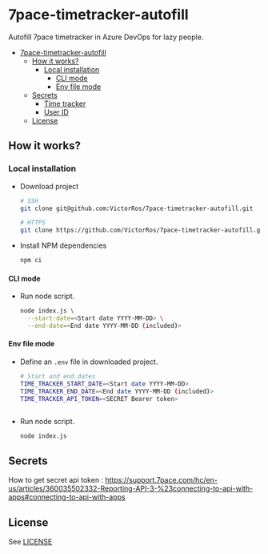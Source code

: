 # 7pace-timetracker-autofill

Autofill 7pace timetracker in Azure DevOps for lazy people.

- [7pace-timetracker-autofill](#7pace-timetracker-autofill)
  - [How it works?](#how-it-works)
    - [Local installation](#local-installation)
      - [CLI mode](#cli-mode)
      - [Env file mode](#env-file-mode)
  - [Secrets](#secrets)
    - [Time tracker](#time-tracker)
    - [User ID](#user-id)
  - [License](#license)

## How it works?

### Local installation

- Download project

  ```bash
  # SSH
  git clone git@github.com:VictorRos/7pace-timetracker-autofill.git

  # HTTPS
  git clone https://github.com/VictorRos/7pace-timetracker-autofill.git
  ```

- Install NPM dependencies

  ```bash
  npm ci
  ```

#### CLI mode

- Run node script.

  ```bash
  node index.js \
    --start-date=<Start date YYYY-MM-DD> \
    --end-date=<End date YYYY-MM-DD (included)>
  ```

#### Env file mode

- Define an `.env` file in downloaded project.

  ```bash
  # Start and end dates
  TIME_TRACKER_START_DATE=<Start date YYYY-MM-DD>
  TIME_TRACKER_END_DATE=<End date YYYY-MM-DD (included)>
  TIME_TRACKER_API_TOKEN=<SECRET Bearer token>

  ```

  ```

- Run node script.

  ```bash
  node index.js
  ```

## Secrets
How to get secret api token :
https://support.7pace.com/hc/en-us/articles/360035502332-Reporting-API-3-%23connecting-to-api-with-apps#connecting-to-api-with-apps



## License

See [LICENSE](./LICENSE)
